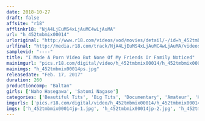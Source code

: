 ```yaml
---
date: 2018-10-27
draft: false
affsite: "r18"
afflinkr18: "NjA4LjEuMS4xLjAuMC4wLjAuMA"
url: "h_452tmbmix00014"
urloriginal: "http://www.r18.com/videos/vod/movies/detail/-/id=h_452tmbmix00014"
urlfinal: "http://media.r18.com/track/NjA4LjEuMS4xLjAuMC4wLjAuMA/videos/vod/movies/detail/-/id=h_452tmbmix00014"
samplevid: "----"
title: "I Made A Porn Video But None Of My Friends Or Family Noticed"
mainimgurl: "pics.r18.com/digital/video/h_452tmbmix00014/h_452tmbmix00014ps.jpg"
mainimgs: "h_452tmbmix00014ps.jpg"
releasedate: "Feb. 17, 2017"
duration: 260
productioncomp: "Baltan"
girls: ['Naho Hasegawa', 'Satomi Nagase']
categories: ['Beautiful Tits', 'Big Tits', 'Documentary', 'Amateur', 'Hi-Def']
imgurls: ['pics.r18.com/digital/video/h_452tmbmix00014/h_452tmbmix00014jp-1.jpg', 'pics.r18.com/digital/video/h_452tmbmix00014/h_452tmbmix00014jp-2.jpg', 'pics.r18.com/digital/video/h_452tmbmix00014/h_452tmbmix00014jp-3.jpg', 'pics.r18.com/digital/video/h_452tmbmix00014/h_452tmbmix00014jp-4.jpg', 'pics.r18.com/digital/video/h_452tmbmix00014/h_452tmbmix00014jp-5.jpg', 'pics.r18.com/digital/video/h_452tmbmix00014/h_452tmbmix00014jp-6.jpg', 'pics.r18.com/digital/video/h_452tmbmix00014/h_452tmbmix00014jp-7.jpg', 'pics.r18.com/digital/video/h_452tmbmix00014/h_452tmbmix00014jp-8.jpg', 'pics.r18.com/digital/video/h_452tmbmix00014/h_452tmbmix00014jp-9.jpg', 'pics.r18.com/digital/video/h_452tmbmix00014/h_452tmbmix00014jp-10.jpg', 'pics.r18.com/digital/video/h_452tmbmix00014/h_452tmbmix00014jp-11.jpg', 'pics.r18.com/digital/video/h_452tmbmix00014/h_452tmbmix00014jp-12.jpg', 'pics.r18.com/digital/video/h_452tmbmix00014/h_452tmbmix00014jp-13.jpg', 'pics.r18.com/digital/video/h_452tmbmix00014/h_452tmbmix00014jp-14.jpg', 'pics.r18.com/digital/video/h_452tmbmix00014/h_452tmbmix00014jp-15.jpg', 'pics.r18.com/digital/video/h_452tmbmix00014/h_452tmbmix00014jp-16.jpg', 'pics.r18.com/digital/video/h_452tmbmix00014/h_452tmbmix00014jp-17.jpg', 'pics.r18.com/digital/video/h_452tmbmix00014/h_452tmbmix00014jp-18.jpg', 'pics.r18.com/digital/video/h_452tmbmix00014/h_452tmbmix00014jp-19.jpg', 'pics.r18.com/digital/video/h_452tmbmix00014/h_452tmbmix00014jp-20.jpg']
imgs: ['h_452tmbmix00014jp-1.jpg', 'h_452tmbmix00014jp-2.jpg', 'h_452tmbmix00014jp-3.jpg', 'h_452tmbmix00014jp-4.jpg', 'h_452tmbmix00014jp-5.jpg', 'h_452tmbmix00014jp-6.jpg', 'h_452tmbmix00014jp-7.jpg', 'h_452tmbmix00014jp-8.jpg', 'h_452tmbmix00014jp-9.jpg', 'h_452tmbmix00014jp-10.jpg', 'h_452tmbmix00014jp-11.jpg', 'h_452tmbmix00014jp-12.jpg', 'h_452tmbmix00014jp-13.jpg', 'h_452tmbmix00014jp-14.jpg', 'h_452tmbmix00014jp-15.jpg', 'h_452tmbmix00014jp-16.jpg', 'h_452tmbmix00014jp-17.jpg', 'h_452tmbmix00014jp-18.jpg', 'h_452tmbmix00014jp-19.jpg', 'h_452tmbmix00014jp-20.jpg']
---
```

